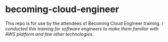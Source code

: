 # becoming-cloud-engineer
This repo is for use by the attendees of Becoming Cloud Engineer training.
_I conducted this training for software engineers to make them familiar with AWS platform and few other technologies._ 

